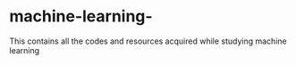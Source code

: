 # machine-learning-
This contains all the codes and resources acquired while studying machine learning 
